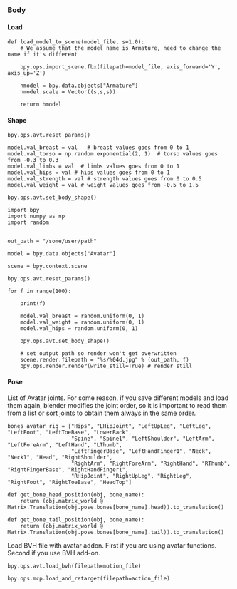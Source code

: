 ### Body

#### Load

```
def load_model_to_scene(model_file, s=1.0):
    # We assume that the model name is Armature, need to change the name if it's different
    
    bpy.ops.import_scene.fbx(filepath=model_file, axis_forward='Y', axis_up='Z')

    hmodel = bpy.data.objects["Armature"]
    hmodel.scale = Vector((s,s,s))		

    return hmodel
```



#### Shape

```
bpy.ops.avt.reset_params()
```

```
model.val_breast = val   # breast values goes from 0 to 1
model.val_torso = np.random.exponential(2, 1)  # torso values goes from -0.3 to 0.3
model.val_limbs = val  # limbs values goes from 0 to 1
model.val_hips = val # hips values goes from 0 to 1
model.val_strength = val # strength values goes from 0 to 0.5
model.val_weight = val # weight values goes from -0.5 to 1.5

bpy.ops.avt.set_body_shape()
```

```
import bpy
import numpy as np
import random


out_path = "/some/user/path"

model = bpy.data.objects["Avatar"]

scene = bpy.context.scene

bpy.ops.avt.reset_params()

for f in range(100):
    
    print(f)

    model.val_breast = random.uniform(0, 1)
    model.val_weight = random.uniform(0, 1)
    model.val_hips = random.uniform(0, 1)

    bpy.ops.avt.set_body_shape()
    
    # set output path so render won't get overwritten
    scene.render.filepath = "%s/%04d.jpg" % (out_path, f)
    bpy.ops.render.render(write_still=True) # render still
```


#### Pose

List of Avatar joints. For some reason, if you save different models and load them again, blender modifies the joint order, so it is important to read them from a list or sort joints to obtain them always in the same order.

```
bones_avatar_rig = ["Hips", "LHipJoint", "LeftUpLeg", "LeftLeg", "LeftFoot", "LeftToeBase", "LowerBack",
                    "Spine", "Spine1", "LeftShoulder", "LeftArm", "LeftForeArm", "LeftHand", "LThumb",
                    "LeftFingerBase", "LeftHandFinger1", "Neck", "Neck1", "Head", "RightShoulder", 
                    "RightArm", "RightForeArm", "RightHand", "RThumb", "RightFingerBase", "RightHandFinger1",
                    "RHipJoint", "RightUpLeg", "RightLeg", "RightFoot", "RightToeBase", "HeadTop"]
```
```
def get_bone_head_position(obj, bone_name):
    return (obj.matrix_world @ Matrix.Translation(obj.pose.bones[bone_name].head)).to_translation()
```
```
def get_bone_tail_position(obj, bone_name):
    return (obj.matrix_world @ Matrix.Translation(obj.pose.bones[bone_name].tail)).to_translation()
```

Load BVH file with avatar addon. First if you are using avatar functions. Second if you use BVH add-on.

```
bpy.ops.avt.load_bvh(filepath=motion_file)
```
```
bpy.ops.mcp.load_and_retarget(filepath=action_file)
```
